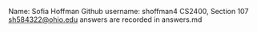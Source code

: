 Name: Sofia Hoffman
Github username: shoffman4
CS2400, Section 107
sh584322@ohio.edu answers are recorded in answers.md
